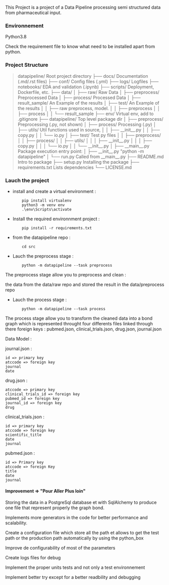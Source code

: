 This Project is a project of a Data Pipeline processing semi structured data from pharmaceutical input.


### Environnement ###
Python3.8

Check the requirement file to know what need to be installed apart from python.


### Project Structure ###
<blockquote>
datapipeline/                       Root project directory
├── docs/                           Documentation (.md/.rst files)
├── conf/                        	Config files (.yml)
├── logs/                           Logfiles
├── notebooks/                      EDA and validation (.ipynb)
├── scripts/                        Deployment, Dockerfile, etc.
├── data/
│   ├── raw/                        Raw Data
│   ├── preprocess/                 Preprocessed Data
│   ├── process/     				Processed Data
│   ├── result_sample/     			An Example of the results
│   ├── test/     					An Example of the results
│   │   ├── raw                	preprocess, model. 
│   │   ├── preprocess
│   │   ├── process
│   │   └── result_sample
├── env/                         	Virtual env, add to .gitignore
├── datapipeline/                   Top level package dir
│   ├── preprocess/                 Preprocessing (.py, not shown)
│   ├── process/                    Processing (.py)
│   ├── utils/                      Util functions used in source,
│   │   ├── __init__.py              
│   │   ├── copy.py 					
│   │   └── io.py
│   ├── test/                     	Test py files
│   │   ├── preprocess/
│   │   ├── process/
│   │   ├── utils/
│   │   │   ├── __init__.py
│   │   │   ├── copy.py
│   │   │   └── io.py
│   │   └── __init__.py
│   ├── __main__.py                 Package execution entry point:
│   ├── __init__.py                 "python -m datapipeline"
│   └── run.py                      Called from __main__.py
├── README.md                       Intro to package
├── setup.py                        Installing the package
├── requirements.txt                Lists dependencies
└── LICENSE.md         
</blockquote>  

### Lauch the project ###


-	install and create a virtual environment :

			pip install virtualenv
			python3 -m venv env
			.\env\Scripts\activate

-	Install the required environnment project :
	
			pip install -r requirements.txt

	

-	from the datapipeline repo :

			cd src

-	Lauch the preprocess stage :
		
			python -m datapipeline --task preprocess

The preprocess stage allow you to preprocess and clean :


 the data from the data/raw repo and stored the result in the data/preprocess repo

-	Lauch the process stage :

			python -m datapipeline --task process

The process stage allow you to transform the cleaned data into a bond graph which is represented throught four differents files linked through there foreign keys :
  pubmed.json, clinical_trials.json, drug.json, journal.json

Data Model : 

journal.json :
	
	id => primary key
 	atccode => foreign key
 	journal
 	date

drug.json :
	
	atccode => primary key
	clinical_trials_id => foreign key
	pubmed_id => foreign key
	journal_id => foreign key
	drug


clinical_trials.json : 
	
	id => primary key
	atccode => foreign key
	scientific_title
	date
	journal

pubmed.json :
	
	id => Primary key 
	atccode => foreign Key
	title
	date
	journal

#### Improvement => "Pour Aller Plus loin" ###

Storing the data in a PostgreSql database et with SqlAlchemy to produce one file that represent properly the graph bond.

Implements more generators in the code for better performance and scalability.

Create a configuration file which store all the path et allows to get the test path or the production path automatically by using the python_box

Improve de configurability of most of the parameters

Create logs files for debug

Implement the proper units tests and not only a test environnement

Implement better try except for a better readbility and debugging

